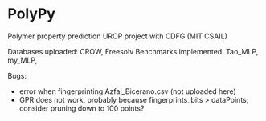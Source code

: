 # PolyPy
Polymer property prediction UROP project with CDFG (MIT CSAIL)

Databases uploaded: CROW, Freesolv
Benchmarks implemented: Tao_MLP, my_MLP, 

Bugs:
- error when fingerprinting Azfal_Bicerano.csv (not uploaded here)
- GPR does not work, probably because fingerprints_bits > dataPoints; consider pruning down to 100 points?
